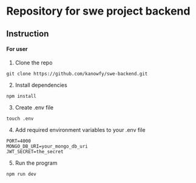 # Repository for swe project backend

## Instruction

#### For user

1. Clone the repo

```shell
git clone https://github.com/kanowfy/swe-backend.git
```

2. Install dependencies

```shell
npm install
```

3. Create .env file

```shell
touch .env
```

4. Add required environment variables to your .env file

```shell
PORT=4000
MONGO_DB_URI=your_mongo_db_uri
JWT_SECRET=the_secret
```

5. Run the program

```shell
npm run dev
```
